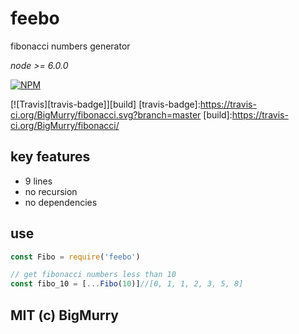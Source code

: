 # feebo
fibonacci numbers generator

_node >= 6.0.0_

[![NPM](https://nodei.co/npm/feebo.png?downloads=true&downloadRank=true&stars=true)](https://nodei.co/npm/feebo/)

[![Travis][travis-badge]][build]
[travis-badge]:https://travis-ci.org/BigMurry/fibonacci.svg?branch=master
[build]:https://travis-ci.org/BigMurry/fibonacci/

## key features
- 9 lines
- no recursion
- no dependencies

## use
```javascript
const Fibo = require('feebo')

// get fibonacci numbers less than 10
const fibo_10 = [...Fibo(10)]//[0, 1, 1, 2, 3, 5, 8]
```

## MIT (c) BigMurry
